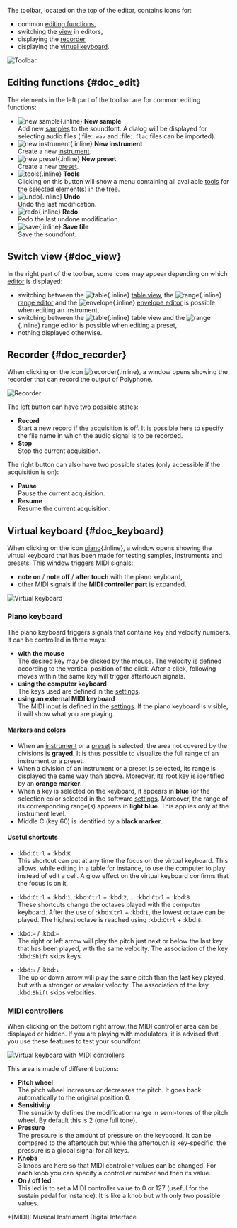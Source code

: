 The toolbar, located on the top of the editor, contains icons for:

* common [editing functions](#doc_edit),
* switching the [view](#doc_view) in editors,
* displaying the [recorder](#doc_recorder),
* displaying the [virtual keyboard](#doc_keyboard).


![Toolbar](images/toolbar.png "Toolbar")


## Editing functions {#doc_edit}


The elements in the left part of the toolbar are for common editing functions:

* ![new sample](images/toolbar_sample.png "new sample"){.inline} **New sample**\
  Add new [samples](manual/soundfont-editor/editing-pages/sample-editor.md) to the soundfont.
  A dialog will be displayed for selecting audio files (:file:`.wav` and :file:`.flac` files can be imported).
* ![new instrument](images/toolbar_instrument.png "new instrument"){.inline} **New instrument**\
  Create a new [instrument](manual/soundfont-editor/editing-pages/instrument-editor.md).
* ![new preset](images/toolbar_preset.png "new preset"){.inline} **New preset**\
  Create a new [preset](manual/soundfont-editor/editing-pages/preset-editor.md).
* ![tools](images/toolbar_toolbox.png "tools"){.inline} **Tools**\
  Clicking on this button will show a menu containing all available [tools](manual/soundfont-editor/tools/index.md) for the selected element(s) in the [tree](manual/soundfont-editor/tree.md).
* ![undo](images/toolbar_undo.png "undo"){.inline} **Undo**\
  Undo the last modification.
* ![redo](images/toolbar_redo.png "redo"){.inline} **Redo**\
  Redo the last undone modification.
* ![save](images/toolbar_save.png "save"){.inline} **Save file**\
  Save the soundfont.


## Switch view {#doc_view}


In the right part of the toolbar, some icons may appear depending on which [editor](manual/soundfont-editor/editing-pages/index.md) is displayed:

* switching between the ![table](images/toolbar_table.png "table"){.inline} [table view](manual/soundfont-editor/editing-pages/instrument-editor.md#doc_table), the ![range](images/toolbar_range.png "range"){.inline} [range editor](manual/soundfont-editor/editing-pages/instrument-editor.md#doc_range) and the ![envelope](images/toolbar_adsr.png "envelope"){.inline} [envelope editor](manual/soundfont-editor/editing-pages/instrument-editor.md#doc_envelope) is possible when editing an instrument,
* switching between the ![table](images/toolbar_table.png "table"){.inline} table view and the ![range](images/toolbar_range.png "range"){.inline} range editor is possible when editing a preset,
* nothing displayed otherwise.


## Recorder {#doc_recorder}


When clicking on the icon ![recorder](images/toolbar_recorder.png "recorder"){.inline}, a window opens showing the recorder that can record the output of Polyphone.


![Recorder](images/recorder.png "Recorder")


The left button can have two possible states:

* **Record**\
  Start a new record if the acquisition is off.
  It is possible here to specify the file name in which the audio signal is to be recorded.
* **Stop**\
  Stop the current acquisition.

The right button can also have two possible states (only accessible if the acquisition is on):

* **Pause**\
  Pause the current acquisition.
* **Resume**\
  Resume the current acquisition.


## Virtual keyboard {#doc_keyboard}


When clicking on the icon [piano](images/toolbar_piano.png "piano"){.inline}, a window opens showing the virtual keyboard that has been made for testing samples, instruments and presets.
This window triggers MIDI signals:

* **note on** / **note off** / **after touch** with the piano keyboard,
* other MIDI signals if the **MIDI controller part** is expanded.


![Virtual keyboard](images/virtual_keyboard.png "Virtual keyboard")


### Piano keyboard


The piano keyboard triggers signals that contains key and velocity numbers.
It can be controlled in three ways:

* **with the mouse**\
  The desired key may be clicked by the mouse.
  The velocity is defined according to the vertical position of the click.
  After a click, following moves within the same key will trigger aftertouch signals.
* **using the computer keyboard**\
  The keys used are defined in the [settings](manual/settings.md#doc_keyboard).
* **using an external MIDI keyboard**\
  The MIDI input is defined in the [settings](manual/settings.md#doc_general).
  If the piano keyboard is visible, it will show what you are playing.


#### Markers and colors


* When an [instrument](manual/soundfont-editor/editing-pages/instrument-editor.md) or a [preset](manual/soundfont-editor/editing-pages/preset-editor.md) is selected, the area not covered by the divisions is **grayed**.
  It is thus possible to visualize the full range of an instrument or a preset.
* When a division of an instrument or a preset is selected, its range is displayed the same way than above.
  Moreover, its root key is identified by an **orange marker**.
* When a key is selected on the keyboard, it appears in **blue** (or the selection color selected in the software [settings](manual/settings.md#doc_interface).
  Moreover, the range of its corresponding range(s) appears in **light blue**.
  This applies only at the instrument level.
* Middle C (key 60) is identified by a **black marker**.


#### Useful shortcuts


* :kbd:`Ctrl`&nbsp;+&nbsp;:kbd:`K`\
  This shortcut can put at any time the focus on the virtual keyboard.
  This allows, while editing in a table for instance, to use the computer to play instead of edit a cell.
  A glow effect on the virtual keyboard confirms that the focus is on it.

* :kbd:`Ctrl`&nbsp;+&nbsp;:kbd:`1`, :kbd:`Ctrl`&nbsp;+&nbsp;:kbd:`2`, … :kbd:`Ctrl`&nbsp;+&nbsp;:kbd:`8`\
  These shortcuts change the octaves played with the computer keyboard.
  After the use of :kbd:`Ctrl`&nbsp;+&nbsp;:kbd:`1`, the lowest octave can be played.
  The highest octave is reached using :kbd:`Ctrl`&nbsp;+&nbsp;:kbd:`8`.

* :kbd:`→` / :kbd:`←`\
  The right or left arrow will play the pitch just next or below the last key that has been played, with the same velocity.
  The association of the key :kbd:`Shift` skips keys.

* :kbd:`↑` / :kbd:`↓`\
  The up or down arrow will play the same pitch than the last key played, but with a stronger or weaker velocity.
  The association of the key :kbd:`Shift` skips velocities.


### MIDI controllers


When clicking on the bottom right arrow, the MIDI controller area can be displayed or hidden.
If you are playing with modulators, it is advised that you use these features to test your soundfont.


![Virtual keyboard with MIDI controllers](images/virtual_keyboard_2.png "Virtual keyboard with MIDI controllers")


This area is made of different buttons:

* **Pitch wheel**\
  The pitch wheel increases or decreases the pitch.
  It goes back automatically to the original position 0.
* **Sensitivity**\
  The sensitivity defines the modification range in semi-tones of the pitch wheel.
  By default this is 2 (one full tone).
* **Pressure**\
  The pressure is the amount of pressure on the keyboard.
  It can be compared to the aftertouch but while the aftertouch is key-specific, the pressure is a global signal for all keys.
* **Knobs**\
  3 knobs are here so that MIDI controller values can be changed.
  For each knob you can specify a controller number and then its value.
* **On / off led**\
  This led is to set a MIDI controller value to 0 or 127 (useful for the sustain pedal for instance).
  It is like a knob but with only two possible values.



*[MIDI]: Musical Instrument Digital Interface